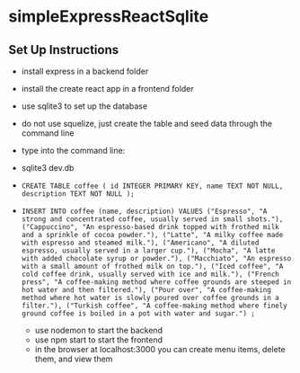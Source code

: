 # simpleExpressReactSqlite


## Set Up Instructions

* install express in a backend folder
* install the create react app in a frontend folder
* use sqlite3 to set up the database
* do not use squelize, just create the table and seed data through the command line
* type into the command line:
* sqlite3 dev.db


* `CREATE TABLE coffee (
   id INTEGER PRIMARY KEY,
   name TEXT NOT NULL,
   description TEXT NOT NULL
);`

* `INSERT INTO coffee (name, description) VALUES
  ("Espresso", "A strong and concentrated coffee, usually served in small shots."),
  ("Cappuccino", "An espresso-based drink topped with frothed milk and a sprinkle of cocoa powder."),
  ("Latte", "A milky coffee made with espresso and steamed milk."),
  ("Americano", "A diluted espresso, usually served in a larger cup."),
  ("Mocha", "A latte with added chocolate syrup or powder."),
  ("Macchiato", "An espresso with a small amount of frothed milk on top."),
  ("Iced coffee", "A cold coffee drink, usually served with ice and milk."),
  ("French press", "A coffee-making method where coffee grounds are steeped in hot water and then filtered."),
  ("Pour over", "A coffee-making method where hot water is slowly poured over coffee grounds in a filter."),
  ("Turkish coffee", "A coffee-making method where finely ground coffee is boiled in a pot with water and sugar.")
  ;`

  * use nodemon to start the backend
  * use npm start to start the frontend
  * in the browser at localhost:3000 you can create menu items, delete them, and view them
